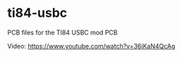 # ti84-usbc
PCB files for the TI84 USBC mod PCB

Video: https://www.youtube.com/watch?v=36iKaN4QcAg
